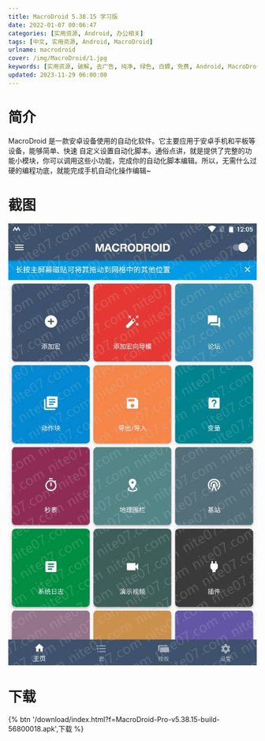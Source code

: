 ```yaml
---
title: MacroDroid 5.38.15 学习版
date: 2022-01-07 00:06:47
categories: [实用资源, Android, 办公相关]
tags: [中文, 实用资源, Android, MacroDroid]
urlname: macrodroid
cover: /img/MacroDroid/1.jpg
keywords: [实用资源, 破解, 去广告, 纯净, 绿色, 白嫖, 免费, Android, MacroDroid]
updated: 2023-11-29 06:00:00
---
```


# 简介

MacroDroid 是一款安卓设备使用的自动化软件。它主要应用于安卓手机和平板等设备，能够简单、快速 自定义设置自动化脚本。通俗点讲，就是提供了完整的功能小模块，你可以调用这些小功能，完成你的自动化脚本编辑。所以，无需什么过硬的编程功底，就能完成手机自动化操作编辑~

# 截图

![](/img/MacroDroid/2.jpg)

# 下载

{% btn '/download/index.html?f=MacroDroid-Pro-v5.38.15-build-56800018.apk',下载 %}
